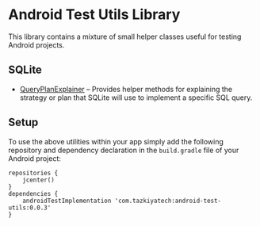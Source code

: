 # Android Test Utils Library

This library contains a mixture of small helper classes useful for testing Android projects.

## SQLite

* [QueryPlanExplainer](library/src/main/java/com/tazkiyatech/utils/sqlite/QueryPlanExplainer.java) – Provides helper methods for explaining the strategy or plan that SQLite will use to implement a specific SQL query.

## Setup

To use the above utilities within your app simply add the following repository and dependency declaration in the `build.gradle` file of your Android project:
 
    repositories {
        jcenter()
    }
    dependencies {
        androidTestImplementation 'com.tazkiyatech:android-test-utils:0.0.3'
    }

